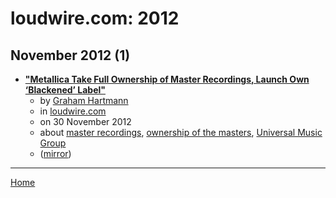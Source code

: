# loudwire.com: 2012

## November 2012 (1)

 - [**"Metallica Take Full Ownership of Master Recordings, Launch Own ‘Blackened’ Label"**](https://loudwire.com/metallica-full-ownership-master-recordings-launch-own-blackened-label/)
    - by [Graham Hartmann](../../../authors/graham-hartmann/index.md)
    - in [loudwire.com](../../../publications/k-o/loudwire-com/index.md)
    - on 30 November 2012
    - about [master recordings](../../../topics/master-recordings/index.md), [ownership of the masters](../../../topics/ownership-of-the-masters/index.md), [Universal Music Group](../../../topics/universal-music-group/index.md)
    - ([mirror](https://web.archive.org/web/*/https://loudwire.com/metallica-full-ownership-master-recordings-launch-own-blackened-label/))

----

[Home](../index.md)
